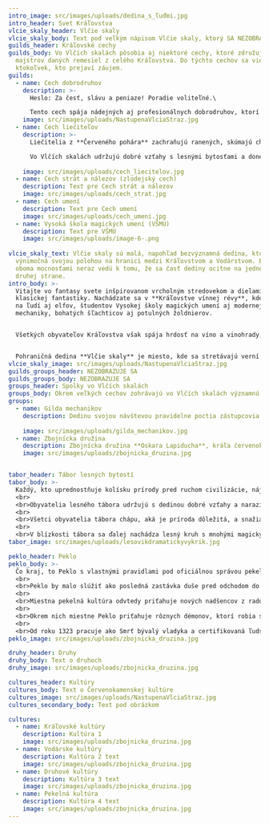 ```yaml
---
intro_image: src/images/uploads/dedina_s_ľuďmi.jpg
intro_header: Svet Kráľovstva
vlcie_skaly_header: Vlčie skaly
vlcie_skaly_body: Text pod veľkým nápisom Vlčie skaly, ktorý SA NEZOBRAZUJE
guilds_header: Kráľovské cechy
guilds_body: Vo Vlčích skalách pôsobia aj niektoré cechy, ktoré združujú
  majstrov daných remesiel z celého Kráľovstva. Do týchto cechov sa vie pridať
  ktokoľvek, kto prejaví záujem.
guilds:
  - name: Cech dobrodruhov
    description: >-
      Heslo: Za česť, slávu a peniaze! Poradie voliteľné.\

      Tento cech spája nádejných aj profesionálnych dobrodruhov, ktorí sa svojim mečom či umom neváhajú popasovať s každou hrozbou pre Vlčie skaly, či už dedinu ohrozuje divoká zver, alebo krčmárovi došla zverina do guláša.
    image: src/images/uploads/NastupenaVlciaStraz.jpg
  - name: Cech liečiteľov
    description: >-
      Liečitelia z **Červeného pohára** zachraňujú ranených, skúmajú choroby a prichádzajú s rôznymi „poľnými inováciami“. Miestni členovia zrušili úrad cechmajstra a o smerovaní cechu rozhodujú všetci spoločne.

      Vo Vlčích skalách udržujú dobré vzťahy s lesnými bytosťami a donedávna sídlili v ich lesnom tábore. Rok 1324 pre nich priniesol dve významné zmeny: získanie listu vlastníctva k miestnej pevnosti, kam sa ich **Lazaret u nemilosrdných bratov** presunul, a nájdenie denníka legendárneho bádateľa, vedca a medika Šardóna Dar'Vína, ktorý predstavuje nemalú pomoc v ich snahách. 
      
    image: src/images/uploads/cech_liecitelov.jpg
  - name: Cech strát a nálezov (zlodejský cech)
    description: Text pre Cech strát a nálezov
    image: src/images/uploads/cech_strat.jpg
  - name: Cech umení
    description: Text pre Cech umení
    image: src/images/uploads/cech_umeni.jpg
  - name: Vysoká škola magických umení (VŠMU)
    description: Text pre VŠMU
    image: src/images/uploads/image-6-.png
 
vlcie_skaly_text: Vlčie skaly sú malá, napohľad bezvýznamná dedina, ktorá je
  výnimočná svojou polohou na hranici medzi Kráľovstvom a Vodárstvom. Boje medzi
  oboma mocnosťami neraz vedú k tomu, že sa časť dediny ocitne na jednej alebo
  druhej strane.
intro_body: >-
  Vitajte vo fantasy svete inšpirovanom vrcholným stredovekom a dielami
  klasickej fantastiky. Nachádzate sa v **Kráľovstve vínnej révy**, kde narazíte
  na ľudí aj elfov, študentov Vysokej školy magických umení aj modernej
  mechaniky, bohatých šľachticov aj potulných žoldnierov.


  Všetkých obyvateľov Kráľovstva však spája hrdosť na víno a vinohrady, na ktoré si robí zálusk susedná **Akvilónia**, známa aj ako Vodárske kráľovstvo. Vodárstvo sníva o revolúcii, ktorú by do Kráľovstva prinieslo, o zalievaní vinohradov vodou z vodovodov, o miešaných nápojoch a ďalších moderných reformách.


  Pohraničná dedina **Vlčie skaly** je miesto, kde sa stretávajú verní občania Kráľovstva, inovátori aj špehovia z Vodárstva, ale hlavne dobrodruhovia z oboch strán.
vlcie_skaly_image: src/images/uploads/NastupenaVlciaStraz.jpg
guilds_groups_header: NEZOBRAZUJE SA
guilds_groups_body: NEZOBRAZUJE SA
groups_header: Spolky vo Vlčích skalách
groups_body: Okrem veľkých cechov zohrávajú vo Vlčích skalách významnú rolu aj zástupcovia iných organizácii alebo miestne zoskupenia, ktoré všetci miestni dobre poznajú.
groups:
  - name: Gilda mechanikov
    description: Dedinu svojou návštevou pravidelne poctia zástupcovia Gildy mechanikov, nadšení bádatelia, vynálezcovia a pyrotechnici. Gilda mechanikov sa zaoberá konštrukciou a dekonštrukciou rôznych strojov, či už v podobe dopravných prostriedkov, vojenskej a poľnohospodárskej techniky, alebo umelých ľudí. / Jej najvýznamnejším projektom vo Vlčích skalách bolo oživenie golema. 
    
    image: src/images/uploads/gilda_mechanikov.jpg
  - name: Zbojnícka družina
    description: Zbojnícka družina **Oskara Lapiducha**, kráľa červenokamenského podsvetia, veľkolupiča a jedného z vodcov proti-Lešijovského odboja, vstúpila do popredia práve v období Lešijovej hrôzovlády (1322-1324). Medzi jej členmi by ste našli obyčajných ľudí, šľachticov, lesné víly aj nekromantov, ktorých spojil spoločný cieľ – postaviť sa zlu a zbohatnúť na tom.
    image: src/images/uploads/zbojnicka_druzina.jpg


tabor_header: Tábor lesných bytostí
tabor_body: >-
  Každý, kto uprednostňuje kolísku prírody pred ruchom civilizácie, nájde útočisko v tábore lesných bytostí. Obývajú ho predovšetkým miestne lesné bytosti ako víly alebo enti, elfovia, takzvaní divokí a množstvo iných tvorov z okolitých **Fragmundských lesov**. Vítaný je však aj každý dedinčan, ktorý má úctu k prírode.
  <br>
  <br>Obyvatelia lesného tábora udržujú s dedinou dobré vzťahy a narazíte na nich aj medzi členmi všetkých cechov. Blízko majú predovšetkým k cechu liečiteľov. Rovnako majú historicky dobrý vzťah aj s Vodármi, ktorí im pomohli tábor vybudovať.
  <br>
  <br>Všetci obyvatelia tábora chápu, aká je príroda dôležitá, a snažia sa to dedinčanom pripomínať. Pomáhajú im v tom lesní bohovia **Lešij a Lesovik**, ktorých vďaka svojmu mimoriadnemu spojeniu s prírodou dokážu požiadať o pomoc.
  <br>
  <br>V blízkosti tábora sa ďalej nachádza lesný kruh s mnohými magickými vlastnosťami a posvätný haj, kam majú prístup iba kňazi lesných bytostí známi ako **druidi**. 
tabor_image: src/images/uploads/lesovikdramatickyvykrik.jpg

peklo_header: Peklo
peklo_body: >-
  Čo kraj, to Peklo s vlastnými pravidlami pod oficiálnou správou pekelných byrokratov. 
  <br>
  <br>Peklo by malo slúžiť ako posledná zastávka duše pred odchodom do nového života – a aj to tak bolo, až kým si raz Smrť zamestnaná na detašovanom pracovisku Peklo-Vlčie skaly nepovedala, že radšej ľudí iba napomenie za ich prehrešky a pošle ich naspäť na svet. 
  <br>
  <br>Miestna pekelná kultúra odvtedy priťahuje nových nadšencov z radov **pekelníkov** aj živých ľudí. Obyvatelia Pekla súťažia v tom, kto dokáže zomrieť čo najväčším počtom čo najoriginálnejších smrtí – v boji jeden na jedného, v obkľúčení, na svadbe aj na pohrebe... a za svoje úspechy dostávajú od Smrti bobríkov odvahy. 
  <br>
  <br>Okrem nich miestne Peklo priťahuje rôznych démonov, ktorí robia spoločnosť miestnej Smrti, a takisto **smrtonosov**, ktorí sa vydávajú na svet a lovia duše umierajúcich a chorých. 
  <br>
  <br>Od roku 1323 pracuje ako Smrť bývalý vladyka a certifikovaná ľudská troska **Boris Toliar**. 
peklo_image: src/images/uploads/zbojnicka_druzina.jpg

druhy_header: Druhy
druhy_body: Text o druhoch
druhy_image: src/images/uploads/zbojnicka_druzina.jpg

cultures_header: Kultúry
cultures_body: Text o Červenokamenskej kultúre
cultures_image: src/images/uploads/NastupenaVlciaStraz.jpg
cultures_secondary_body: Text pod obrázkom

cultures:
  - name: Kráľovské kultúry
    description: Kultúra 1
    image: src/images/uploads/zbojnicka_druzina.jpg
  - name: Vodárske kultúry
    description: Kultúra 2 text
    image: src/images/uploads/zbojnicka_druzina.jpg
  - name: Druhové kultúry
    description: Kultúra 3 text
    image: src/images/uploads/zbojnicka_druzina.jpg
  - name: Pekelná kultúra
    description: Kultúra 4 text
    image: src/images/uploads/zbojnicka_druzina.jpg
---
```

